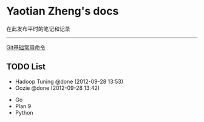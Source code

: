 Yaotian Zheng's docs
===

在此发布平时的笔记和记录
****

[Git基础常用命令](https://github.com/yaotian/doc/blob/master/git.md)


TODO List
----
+ Hadoop Tuning   @done (2012-09-28 13:53)
+ Oozie  @done (2012-09-28 13:42)
- Go
- Plan 9
- Python
